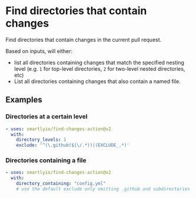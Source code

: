 # Find directories that contain changes

Find directories that contain changes in the current pull request.

Based on inputs, will either:

- list all directories containing changes that match the specified
  nesting level (e.g. `1` for top-level directories, `2` for two-level
  nested directories, etc)
- List all directories containing changes that also contain a named
  file.

## Examples

### Directories at a certain level

```yml
- uses: smartlyio/find-changes-action@v2
  with:
    directory_levels: 1
    exclude: '^(\.github($|\/.*))|(EXCLUDE_.*)'
```

### Directories containing a file

```yml
- uses: smartlyio/find-changes-action@v2
  with:
    directory_containing: "config.yml"
    # use the default exclude only omitting .github and subdirectories
```
